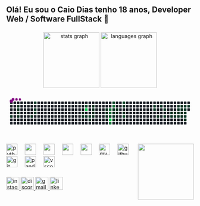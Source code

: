 <h2 align="left">Olá! Eu sou o Caio Dias tenho 18 anos, Developer Web / Software FullStack 🐍</h2>

###

<div align="center">
  <img src="https://github-readme-stats.vercel.app/api?username=devCaiodias&hide_title=false&hide_rank=false&show_icons=true&include_all_commits=true&count_private=true&disable_animations=false&theme=dracula&locale=en&hide_border=false" height="150" alt="stats graph"  />
  <img src="https://github-readme-stats.vercel.app/api/top-langs?username=devCaiodias&locale=en&hide_title=false&layout=compact&card_width=320&langs_count=5&theme=dracula&hide_border=false" height="150" alt="languages graph"  />
</div>

<svg viewBox="-16 -32 880 192" width="880" height="192" xmlns="http://www.w3.org/2000/svg"><desc>Generated with https://github.com/Platane/snk</desc><style>:root{--cb:#1b1f230a;--cs:purple;--ce:#161b22;--c0:#161b22;--c1:#01311f;--c2:#034525;--c3:#0f6d31;--c4:#00c647}.c{shape-rendering:geometricPrecision;fill:var(--ce);stroke-width:1px;stroke:var(--cb);animation:none 23300ms linear infinite;width:12px;height:12px}@keyframes c0{3.85%{fill:var(--c1)}3.87%,100%{fill:var(--ce)}}.c.c0{fill:var(--c1);animation-name:c0}@keyframes c1{1.71%{fill:var(--c1)}1.73%,100%{fill:var(--ce)}}.c.c1{fill:var(--c1);animation-name:c1}@keyframes c2{2.14%{fill:var(--c1)}2.16%,100%{fill:var(--ce)}}.c.c2{fill:var(--c1);animation-name:c2}@keyframes c3{2.57%{fill:var(--c1)}2.59%,100%{fill:var(--ce)}}.c.c3{fill:var(--c1);animation-name:c3}@keyframes c4{2.99%{fill:var(--c1)}3.01%,100%{fill:var(--ce)}}.c.c4{fill:var(--c1);animation-name:c4}@keyframes c5{10.72%{fill:var(--c1)}10.74%,100%{fill:var(--ce)}}.c.c5{fill:var(--c1);animation-name:c5}@keyframes c6{8.57%{fill:var(--c1)}8.59%,100%{fill:var(--ce)}}.c.c6{fill:var(--c1);animation-name:c6}@keyframes c7{7.72%{fill:var(--c1)}7.74%,100%{fill:var(--ce)}}.c.c7{fill:var(--c1);animation-name:c7}@keyframes c8{7.29%{fill:var(--c1)}7.31%,100%{fill:var(--ce)}}.c.c8{fill:var(--c1);animation-name:c8}@keyframes c9{27.03%{fill:var(--c1)}27.05%,100%{fill:var(--ce)}}.c.c9{fill:var(--c1);animation-name:c9}@keyframes ca{17.16%{fill:var(--c1)}17.18%,100%{fill:var(--ce)}}.c.ca{fill:var(--c1);animation-name:ca}@keyframes cb{77.24%{fill:var(--c2)}77.26%,100%{fill:var(--ce)}}.c.cb{fill:var(--c2);animation-name:cb}@keyframes cc{88.83%{fill:var(--c4)}88.85%,100%{fill:var(--ce)}}.c.cc{fill:var(--c4);animation-name:cc}@keyframes cd{17.59%{fill:var(--c1)}17.61%,100%{fill:var(--ce)}}.c.cd{fill:var(--c1);animation-name:cd}@keyframes ce{18.02%{fill:var(--c1)}18.04%,100%{fill:var(--ce)}}.c.ce{fill:var(--c1);animation-name:ce}@keyframes cf{25.31%{fill:var(--c1)}25.33%,100%{fill:var(--ce)}}.c.cf{fill:var(--c1);animation-name:cf}@keyframes cg{19.73%{fill:var(--c1)}19.75%,100%{fill:var(--ce)}}.c.cg{fill:var(--c1);animation-name:cg}@keyframes ch{19.3%{fill:var(--c1)}19.32%,100%{fill:var(--ce)}}.c.ch{fill:var(--c1);animation-name:ch}@keyframes ci{18.87%{fill:var(--c1)}18.89%,100%{fill:var(--ce)}}.c.ci{fill:var(--c1);animation-name:ci}@keyframes cj{18.44%{fill:var(--c1)}18.46%,100%{fill:var(--ce)}}.c.cj{fill:var(--c1);animation-name:cj}@keyframes ck{21.88%{fill:var(--c1)}21.9%,100%{fill:var(--ce)}}.c.ck{fill:var(--c1);animation-name:ck}@keyframes cl{22.31%{fill:var(--c1)}22.33%,100%{fill:var(--ce)}}.c.cl{fill:var(--c1);animation-name:cl}@keyframes cm{22.74%{fill:var(--c1)}22.76%,100%{fill:var(--ce)}}.c.cm{fill:var(--c1);animation-name:cm}@keyframes cn{81.54%{fill:var(--c3)}81.56%,100%{fill:var(--ce)}}.c.cn{fill:var(--c3);animation-name:cn}@keyframes co{81.96%{fill:var(--c3)}81.98%,100%{fill:var(--ce)}}.c.co{fill:var(--c3);animation-name:co}@keyframes cp{66.94%{fill:var(--c2)}66.96%,100%{fill:var(--ce)}}.c.cp{fill:var(--c2);animation-name:cp}@keyframes cq{84.54%{fill:var(--c4)}84.56%,100%{fill:var(--ce)}}.c.cq{fill:var(--c4);animation-name:cq}@keyframes cr{84.11%{fill:var(--c3)}84.13%,100%{fill:var(--ce)}}.c.cr{fill:var(--c3);animation-name:cr}@keyframes cs{69.95%{fill:var(--c2)}69.97%,100%{fill:var(--ce)}}.c.cs{fill:var(--c2);animation-name:cs}@keyframes ct{80.68%{fill:var(--c3)}80.7%,100%{fill:var(--ce)}}.c.ct{fill:var(--c3);animation-name:ct}@keyframes cu{35.61%{fill:var(--c1)}35.63%,100%{fill:var(--ce)}}.c.cu{fill:var(--c1);animation-name:cu}@keyframes cv{34.32%{fill:var(--c1)}34.34%,100%{fill:var(--ce)}}.c.cv{fill:var(--c1);animation-name:cv}@keyframes cw{33.9%{fill:var(--c1)}33.92%,100%{fill:var(--ce)}}.c.cw{fill:var(--c1);animation-name:cw}@keyframes cx{33.47%{fill:var(--c1)}33.49%,100%{fill:var(--ce)}}.c.cx{fill:var(--c1);animation-name:cx}@keyframes cy{35.18%{fill:var(--c1)}35.2%,100%{fill:var(--ce)}}.c.cy{fill:var(--c1);animation-name:cy}@keyframes cz{34.75%{fill:var(--c1)}34.77%,100%{fill:var(--ce)}}.c.cz{fill:var(--c1);animation-name:cz}@keyframes c10{71.23%{fill:var(--c2)}71.25%,100%{fill:var(--ce)}}.c.c10{fill:var(--c2);animation-name:c10}@keyframes c11{38.19%{fill:var(--c1)}38.21%,100%{fill:var(--ce)}}.c.c11{fill:var(--c1);animation-name:c11}@keyframes c12{37.33%{fill:var(--c1)}37.35%,100%{fill:var(--ce)}}.c.c12{fill:var(--c1);animation-name:c12}@keyframes c13{65.23%{fill:var(--c2)}65.25%,100%{fill:var(--ce)}}.c.c13{fill:var(--c2);animation-name:c13}@keyframes c14{42.05%{fill:var(--c1)}42.07%,100%{fill:var(--ce)}}.c.c14{fill:var(--c1);animation-name:c14}@keyframes c15{42.48%{fill:var(--c1)}42.5%,100%{fill:var(--ce)}}.c.c15{fill:var(--c1);animation-name:c15}@keyframes c16{46.34%{fill:var(--c1)}46.36%,100%{fill:var(--ce)}}.c.c16{fill:var(--c1);animation-name:c16}@keyframes c17{44.63%{fill:var(--c1)}44.65%,100%{fill:var(--ce)}}.c.c17{fill:var(--c1);animation-name:c17}@keyframes c18{43.77%{fill:var(--c1)}43.79%,100%{fill:var(--ce)}}.c.c18{fill:var(--c1);animation-name:c18}@keyframes c19{47.2%{fill:var(--c1)}47.22%,100%{fill:var(--ce)}}.c.c19{fill:var(--c1);animation-name:c19}@keyframes c1a{58.79%{fill:var(--c1)}58.81%,100%{fill:var(--ce)}}.c.c1a{fill:var(--c1);animation-name:c1a}@keyframes c1b{48.06%{fill:var(--c1)}48.08%,100%{fill:var(--ce)}}.c.c1b{fill:var(--c1);animation-name:c1b}@keyframes c1c{58.36%{fill:var(--c1)}58.38%,100%{fill:var(--ce)}}.c.c1c{fill:var(--c1);animation-name:c1c}@keyframes c1d{48.49%{fill:var(--c1)}48.51%,100%{fill:var(--ce)}}.c.c1d{fill:var(--c1);animation-name:c1d}@keyframes c1e{53.64%{fill:var(--c1)}53.66%,100%{fill:var(--ce)}}.c.c1e{fill:var(--c1);animation-name:c1e}@keyframes c1f{54.07%{fill:var(--c1)}54.09%,100%{fill:var(--ce)}}.c.c1f{fill:var(--c1);animation-name:c1f}@keyframes c1g{54.5%{fill:var(--c1)}54.52%,100%{fill:var(--ce)}}.c.c1g{fill:var(--c1);animation-name:c1g}@keyframes c1h{48.92%{fill:var(--c1)}48.94%,100%{fill:var(--ce)}}.c.c1h{fill:var(--c1);animation-name:c1h}@keyframes c1i{53.21%{fill:var(--c1)}53.23%,100%{fill:var(--ce)}}.c.c1i{fill:var(--c1);animation-name:c1i}@keyframes c1j{52.78%{fill:var(--c1)}52.8%,100%{fill:var(--ce)}}.c.c1j{fill:var(--c1);animation-name:c1j}@keyframes c1k{54.93%{fill:var(--c1)}54.95%,100%{fill:var(--ce)}}.c.c1k{fill:var(--c1);animation-name:c1k}@keyframes c1l{49.35%{fill:var(--c1)}49.37%,100%{fill:var(--ce)}}.c.c1l{fill:var(--c1);animation-name:c1l}@keyframes c1m{51.06%{fill:var(--c1)}51.08%,100%{fill:var(--ce)}}.c.c1m{fill:var(--c1);animation-name:c1m}@keyframes c1n{50.63%{fill:var(--c1)}50.65%,100%{fill:var(--ce)}}.c.c1n{fill:var(--c1);animation-name:c1n}@keyframes c1o{50.2%{fill:var(--c1)}50.22%,100%{fill:var(--ce)}}.c.c1o{fill:var(--c1);animation-name:c1o}@keyframes c1p{49.78%{fill:var(--c1)}49.8%,100%{fill:var(--ce)}}.c.c1p{fill:var(--c1);animation-name:c1p}@keyframes c1q{56.21%{fill:var(--c1)}56.23%,100%{fill:var(--ce)}}.c.c1q{fill:var(--c1);animation-name:c1q}@keyframes c1r{51.49%{fill:var(--c1)}51.51%,100%{fill:var(--ce)}}.c.c1r{fill:var(--c1);animation-name:c1r}.u{transform-origin:0 0;transform:scale(0,1);animation:none linear 23300ms infinite}@keyframes u0{1.71%{transform:scale(0.000,1)}1.73%,2.14%{transform:scale(0.019,1)}2.16%,2.57%{transform:scale(0.038,1)}2.59%,2.99%{transform:scale(0.057,1)}3.01%,3.85%{transform:scale(0.075,1)}3.87%,7.29%{transform:scale(0.094,1)}7.31%,7.72%{transform:scale(0.113,1)}7.74%,8.57%{transform:scale(0.132,1)}8.59%,10.72%{transform:scale(0.151,1)}10.74%,17.16%{transform:scale(0.170,1)}17.18%,17.59%{transform:scale(0.189,1)}17.61%,18.02%{transform:scale(0.208,1)}18.04%,18.44%{transform:scale(0.226,1)}18.46%,18.87%{transform:scale(0.245,1)}18.89%,19.3%{transform:scale(0.264,1)}19.32%,19.73%{transform:scale(0.283,1)}19.75%,21.88%{transform:scale(0.302,1)}21.9%,22.31%{transform:scale(0.321,1)}22.33%,22.74%{transform:scale(0.340,1)}22.76%,25.31%{transform:scale(0.358,1)}25.33%,27.03%{transform:scale(0.377,1)}27.05%,33.47%{transform:scale(0.396,1)}33.49%,33.9%{transform:scale(0.415,1)}33.92%,34.32%{transform:scale(0.434,1)}34.34%,34.75%{transform:scale(0.453,1)}34.77%,35.18%{transform:scale(0.472,1)}35.2%,35.61%{transform:scale(0.491,1)}35.63%,37.33%{transform:scale(0.509,1)}37.35%,38.19%{transform:scale(0.528,1)}38.21%,42.05%{transform:scale(0.547,1)}42.07%,42.48%{transform:scale(0.566,1)}42.5%,43.77%{transform:scale(0.585,1)}43.79%,44.63%{transform:scale(0.604,1)}44.65%,46.34%{transform:scale(0.623,1)}46.36%,47.2%{transform:scale(0.642,1)}47.22%,48.06%{transform:scale(0.660,1)}48.08%,48.49%{transform:scale(0.679,1)}48.51%,48.92%{transform:scale(0.698,1)}48.94%,49.35%{transform:scale(0.717,1)}49.37%,49.78%{transform:scale(0.736,1)}49.8%,50.2%{transform:scale(0.755,1)}50.22%,50.63%{transform:scale(0.774,1)}50.65%,51.06%{transform:scale(0.792,1)}51.08%,51.49%{transform:scale(0.811,1)}51.51%,52.78%{transform:scale(0.830,1)}52.8%,53.21%{transform:scale(0.849,1)}53.23%,53.64%{transform:scale(0.868,1)}53.66%,54.07%{transform:scale(0.887,1)}54.09%,54.5%{transform:scale(0.906,1)}54.52%,54.93%{transform:scale(0.925,1)}54.95%,56.21%{transform:scale(0.943,1)}56.23%,58.36%{transform:scale(0.962,1)}58.38%,58.79%{transform:scale(0.981,1)}58.81%,100%{transform:scale(1.000,1)}}.u.u0{fill:var(--c1);animation-name:u0;transform-origin:0.0px 0}@keyframes u1{65.23%{transform:scale(0.000,1)}65.25%,66.94%{transform:scale(0.200,1)}66.96%,69.95%{transform:scale(0.400,1)}69.97%,71.23%{transform:scale(0.600,1)}71.25%,77.24%{transform:scale(0.800,1)}77.26%,100%{transform:scale(1.000,1)}}.u.u1{fill:var(--c2);animation-name:u1;transform-origin:702.3px 0}@keyframes u2{80.68%{transform:scale(0.000,1)}80.7%,81.54%{transform:scale(0.250,1)}81.56%,81.96%{transform:scale(0.500,1)}81.98%,84.11%{transform:scale(0.750,1)}84.13%,100%{transform:scale(1.000,1)}}.u.u2{fill:var(--c3);animation-name:u2;transform-origin:768.5px 0}@keyframes u3{84.54%{transform:scale(0.000,1)}84.56%,88.83%{transform:scale(0.500,1)}88.85%,100%{transform:scale(1.000,1)}}.u.u3{fill:var(--c4);animation-name:u3;transform-origin:821.5px 0}.s{shape-rendering:geometricPrecision;fill:var(--cs);animation:none linear 23300ms infinite}@keyframes s0{0%,99.57%{transform:translate(0px,-16px)}0.43%{transform:translate(0px,0px)}1.29%{transform:translate(32px,0px)}3%{transform:translate(32px,64px)}3.86%{transform:translate(0px,64px)}4.29%{transform:translate(0px,48px)}7.3%{transform:translate(112px,48px)}8.58%{transform:translate(112px,0px)}9.01%{transform:translate(96px,0px)}10.73%{transform:translate(96px,64px)}18.45%{transform:translate(384px,64px)}19.74%{transform:translate(384px,16px)}21.46%,68.67%{transform:translate(448px,16px)}22.75%,30.47%,67.38%{transform:translate(448px,64px)}24.89%{transform:translate(368px,64px)}25.32%{transform:translate(368px,80px)}25.75%{transform:translate(352px,80px)}26.61%{transform:translate(352px,48px)}27.04%{transform:translate(336px,48px)}27.47%{transform:translate(336px,64px)}31.76%{transform:translate(448px,112px)}32.62%{transform:translate(480px,112px)}34.33%,36.05%,82.4%{transform:translate(480px,48px)}34.76%{transform:translate(496px,48px)}35.19%{transform:translate(496px,32px)}35.62%,81.12%{transform:translate(480px,32px)}37.34%,64.81%{transform:translate(528px,48px)}38.2%{transform:translate(528px,16px)}42.06%{transform:translate(672px,16px)}42.49%{transform:translate(672px,32px)}43.78%{transform:translate(720px,32px)}44.21%{transform:translate(720px,16px)}45.06%{transform:translate(688px,16px)}46.35%{transform:translate(688px,64px)}49.79%{transform:translate(816px,64px)}51.07%{transform:translate(816px,16px)}51.5%{transform:translate(832px,16px)}51.93%{transform:translate(832px,32px)}52.79%{transform:translate(800px,32px)}53.22%{transform:translate(800px,16px)}53.65%{transform:translate(784px,16px)}54.51%{transform:translate(784px,48px)}55.36%{transform:translate(816px,48px)}56.22%{transform:translate(816px,80px)}56.65%{transform:translate(800px,80px)}57.51%{transform:translate(800px,48px)}65.24%{transform:translate(528px,64px)}69.1%{transform:translate(464px,16px)}69.53%{transform:translate(464px,0px)}71.24%{transform:translate(528px,0px)}71.67%{transform:translate(528px,-16px)}76.39%{transform:translate(352px,-16px)}77.25%{transform:translate(352px,16px)}80.69%{transform:translate(480px,16px)}81.55%,85.84%{transform:translate(464px,32px)}81.97%{transform:translate(464px,48px)}83.69%{transform:translate(480px,96px)}84.12%{transform:translate(464px,96px)}97%{transform:translate(48px,32px)}98.28%{transform:translate(48px,-16px)}}.s.s0{transform:translate(0px,-16px);animation-name:s0}@keyframes s1{0%,99.57%{transform:translate(16px,-16px)}0.43%{transform:translate(0px,-16px)}0.86%{transform:translate(0px,0px)}1.72%{transform:translate(32px,0px)}3.43%{transform:translate(32px,64px)}4.29%{transform:translate(0px,64px)}4.72%{transform:translate(0px,48px)}7.73%{transform:translate(112px,48px)}9.01%{transform:translate(112px,0px)}9.44%{transform:translate(96px,0px)}11.16%{transform:translate(96px,64px)}18.88%{transform:translate(384px,64px)}20.17%{transform:translate(384px,16px)}21.89%,69.1%{transform:translate(448px,16px)}23.18%,30.9%,67.81%{transform:translate(448px,64px)}25.32%{transform:translate(368px,64px)}25.75%{transform:translate(368px,80px)}26.18%{transform:translate(352px,80px)}27.04%{transform:translate(352px,48px)}27.47%{transform:translate(336px,48px)}27.9%{transform:translate(336px,64px)}32.19%{transform:translate(448px,112px)}33.05%{transform:translate(480px,112px)}34.76%,36.48%,82.83%{transform:translate(480px,48px)}35.19%{transform:translate(496px,48px)}35.62%{transform:translate(496px,32px)}36.05%,81.55%{transform:translate(480px,32px)}37.77%,65.24%{transform:translate(528px,48px)}38.63%{transform:translate(528px,16px)}42.49%{transform:translate(672px,16px)}42.92%{transform:translate(672px,32px)}44.21%{transform:translate(720px,32px)}44.64%{transform:translate(720px,16px)}45.49%{transform:translate(688px,16px)}46.78%{transform:translate(688px,64px)}50.21%{transform:translate(816px,64px)}51.5%{transform:translate(816px,16px)}51.93%{transform:translate(832px,16px)}52.36%{transform:translate(832px,32px)}53.22%{transform:translate(800px,32px)}53.65%{transform:translate(800px,16px)}54.08%{transform:translate(784px,16px)}54.94%{transform:translate(784px,48px)}55.79%{transform:translate(816px,48px)}56.65%{transform:translate(816px,80px)}57.08%{transform:translate(800px,80px)}57.94%{transform:translate(800px,48px)}65.67%{transform:translate(528px,64px)}69.53%{transform:translate(464px,16px)}69.96%{transform:translate(464px,0px)}71.67%{transform:translate(528px,0px)}72.1%{transform:translate(528px,-16px)}76.82%{transform:translate(352px,-16px)}77.68%{transform:translate(352px,16px)}81.12%{transform:translate(480px,16px)}81.97%,86.27%{transform:translate(464px,32px)}82.4%{transform:translate(464px,48px)}84.12%{transform:translate(480px,96px)}84.55%{transform:translate(464px,96px)}97.42%{transform:translate(48px,32px)}98.71%{transform:translate(48px,-16px)}}.s.s1{transform:translate(16px,-16px);animation-name:s1}@keyframes s2{0%,99.57%{transform:translate(32px,-16px)}0.86%{transform:translate(0px,-16px)}1.29%{transform:translate(0px,0px)}2.15%{transform:translate(32px,0px)}3.86%{transform:translate(32px,64px)}4.72%{transform:translate(0px,64px)}5.15%{transform:translate(0px,48px)}8.15%{transform:translate(112px,48px)}9.44%{transform:translate(112px,0px)}9.87%{transform:translate(96px,0px)}11.59%{transform:translate(96px,64px)}19.31%{transform:translate(384px,64px)}20.6%{transform:translate(384px,16px)}22.32%,69.53%{transform:translate(448px,16px)}23.61%,31.33%,68.24%{transform:translate(448px,64px)}25.75%{transform:translate(368px,64px)}26.18%{transform:translate(368px,80px)}26.61%{transform:translate(352px,80px)}27.47%{transform:translate(352px,48px)}27.9%{transform:translate(336px,48px)}28.33%{transform:translate(336px,64px)}32.62%{transform:translate(448px,112px)}33.48%{transform:translate(480px,112px)}35.19%,36.91%,83.26%{transform:translate(480px,48px)}35.62%{transform:translate(496px,48px)}36.05%{transform:translate(496px,32px)}36.48%,81.97%{transform:translate(480px,32px)}38.2%,65.67%{transform:translate(528px,48px)}39.06%{transform:translate(528px,16px)}42.92%{transform:translate(672px,16px)}43.35%{transform:translate(672px,32px)}44.64%{transform:translate(720px,32px)}45.06%{transform:translate(720px,16px)}45.92%{transform:translate(688px,16px)}47.21%{transform:translate(688px,64px)}50.64%{transform:translate(816px,64px)}51.93%{transform:translate(816px,16px)}52.36%{transform:translate(832px,16px)}52.79%{transform:translate(832px,32px)}53.65%{transform:translate(800px,32px)}54.08%{transform:translate(800px,16px)}54.51%{transform:translate(784px,16px)}55.36%{transform:translate(784px,48px)}56.22%{transform:translate(816px,48px)}57.08%{transform:translate(816px,80px)}57.51%{transform:translate(800px,80px)}58.37%{transform:translate(800px,48px)}66.09%{transform:translate(528px,64px)}69.96%{transform:translate(464px,16px)}70.39%{transform:translate(464px,0px)}72.1%{transform:translate(528px,0px)}72.53%{transform:translate(528px,-16px)}77.25%{transform:translate(352px,-16px)}78.11%{transform:translate(352px,16px)}81.55%{transform:translate(480px,16px)}82.4%,86.7%{transform:translate(464px,32px)}82.83%{transform:translate(464px,48px)}84.55%{transform:translate(480px,96px)}84.98%{transform:translate(464px,96px)}97.85%{transform:translate(48px,32px)}99.14%{transform:translate(48px,-16px)}}.s.s2{transform:translate(32px,-16px);animation-name:s2}@keyframes s3{0%,99.57%{transform:translate(48px,-16px)}1.29%{transform:translate(0px,-16px)}1.72%{transform:translate(0px,0px)}2.58%{transform:translate(32px,0px)}4.29%{transform:translate(32px,64px)}5.15%{transform:translate(0px,64px)}5.58%{transform:translate(0px,48px)}8.58%{transform:translate(112px,48px)}9.87%{transform:translate(112px,0px)}10.3%{transform:translate(96px,0px)}12.02%{transform:translate(96px,64px)}19.74%{transform:translate(384px,64px)}21.03%{transform:translate(384px,16px)}22.75%,69.96%{transform:translate(448px,16px)}24.03%,31.76%,68.67%{transform:translate(448px,64px)}26.18%{transform:translate(368px,64px)}26.61%{transform:translate(368px,80px)}27.04%{transform:translate(352px,80px)}27.9%{transform:translate(352px,48px)}28.33%{transform:translate(336px,48px)}28.76%{transform:translate(336px,64px)}33.05%{transform:translate(448px,112px)}33.91%{transform:translate(480px,112px)}35.62%,37.34%,83.69%{transform:translate(480px,48px)}36.05%{transform:translate(496px,48px)}36.48%{transform:translate(496px,32px)}36.91%,82.4%{transform:translate(480px,32px)}38.63%,66.09%{transform:translate(528px,48px)}39.48%{transform:translate(528px,16px)}43.35%{transform:translate(672px,16px)}43.78%{transform:translate(672px,32px)}45.06%{transform:translate(720px,32px)}45.49%{transform:translate(720px,16px)}46.35%{transform:translate(688px,16px)}47.64%{transform:translate(688px,64px)}51.07%{transform:translate(816px,64px)}52.36%{transform:translate(816px,16px)}52.79%{transform:translate(832px,16px)}53.22%{transform:translate(832px,32px)}54.08%{transform:translate(800px,32px)}54.51%{transform:translate(800px,16px)}54.94%{transform:translate(784px,16px)}55.79%{transform:translate(784px,48px)}56.65%{transform:translate(816px,48px)}57.51%{transform:translate(816px,80px)}57.94%{transform:translate(800px,80px)}58.8%{transform:translate(800px,48px)}66.52%{transform:translate(528px,64px)}70.39%{transform:translate(464px,16px)}70.82%{transform:translate(464px,0px)}72.53%{transform:translate(528px,0px)}72.96%{transform:translate(528px,-16px)}77.68%{transform:translate(352px,-16px)}78.54%{transform:translate(352px,16px)}81.97%{transform:translate(480px,16px)}82.83%,87.12%{transform:translate(464px,32px)}83.26%{transform:translate(464px,48px)}84.98%{transform:translate(480px,96px)}85.41%{transform:translate(464px,96px)}98.28%{transform:translate(48px,32px)}}.s.s3{transform:translate(48px,-16px);animation-name:s3}</style><rect class="c" x="2" y="2" rx="2" ry="2"/><rect class="c" x="2" y="18" rx="2" ry="2"/><rect class="c" x="2" y="34" rx="2" ry="2"/><rect class="c" x="2" y="50" rx="2" ry="2"/><rect class="c c0" x="2" y="66" rx="2" ry="2"/><rect class="c" x="2" y="82" rx="2" ry="2"/><rect class="c" x="2" y="98" rx="2" ry="2"/><rect class="c" x="18" y="2" rx="2" ry="2"/><rect class="c" x="18" y="18" rx="2" ry="2"/><rect class="c" x="18" y="34" rx="2" ry="2"/><rect class="c" x="18" y="50" rx="2" ry="2"/><rect class="c" x="18" y="66" rx="2" ry="2"/><rect class="c" x="18" y="82" rx="2" ry="2"/><rect class="c" x="18" y="98" rx="2" ry="2"/><rect class="c" x="34" y="2" rx="2" ry="2"/><rect class="c c1" x="34" y="18" rx="2" ry="2"/><rect class="c c2" x="34" y="34" rx="2" ry="2"/><rect class="c c3" x="34" y="50" rx="2" ry="2"/><rect class="c c4" x="34" y="66" rx="2" ry="2"/><rect class="c" x="34" y="82" rx="2" ry="2"/><rect class="c" x="34" y="98" rx="2" ry="2"/><rect class="c" x="50" y="2" rx="2" ry="2"/><rect class="c" x="50" y="18" rx="2" ry="2"/><rect class="c" x="50" y="34" rx="2" ry="2"/><rect class="c" x="50" y="50" rx="2" ry="2"/><rect class="c" x="50" y="66" rx="2" ry="2"/><rect class="c" x="50" y="82" rx="2" ry="2"/><rect class="c" x="50" y="98" rx="2" ry="2"/><rect class="c" x="66" y="2" rx="2" ry="2"/><rect class="c" x="66" y="18" rx="2" ry="2"/><rect class="c" x="66" y="34" rx="2" ry="2"/><rect class="c" x="66" y="50" rx="2" ry="2"/><rect class="c" x="66" y="66" rx="2" ry="2"/><rect class="c" x="66" y="82" rx="2" ry="2"/><rect class="c" x="66" y="98" rx="2" ry="2"/><rect class="c" x="82" y="2" rx="2" ry="2"/><rect class="c" x="82" y="18" rx="2" ry="2"/><rect class="c" x="82" y="34" rx="2" ry="2"/><rect class="c" x="82" y="50" rx="2" ry="2"/><rect class="c" x="82" y="66" rx="2" ry="2"/><rect class="c" x="82" y="82" rx="2" ry="2"/><rect class="c" x="82" y="98" rx="2" ry="2"/><rect class="c" x="98" y="2" rx="2" ry="2"/><rect class="c" x="98" y="18" rx="2" ry="2"/><rect class="c" x="98" y="34" rx="2" ry="2"/><rect class="c" x="98" y="50" rx="2" ry="2"/><rect class="c c5" x="98" y="66" rx="2" ry="2"/><rect class="c" x="98" y="82" rx="2" ry="2"/><rect class="c" x="98" y="98" rx="2" ry="2"/><rect class="c c6" x="114" y="2" rx="2" ry="2"/><rect class="c" x="114" y="18" rx="2" ry="2"/><rect class="c c7" x="114" y="34" rx="2" ry="2"/><rect class="c c8" x="114" y="50" rx="2" ry="2"/><rect class="c" x="114" y="66" rx="2" ry="2"/><rect class="c" x="114" y="82" rx="2" ry="2"/><rect class="c" x="114" y="98" rx="2" ry="2"/><rect class="c" x="130" y="2" rx="2" ry="2"/><rect class="c" x="130" y="18" rx="2" ry="2"/><rect class="c" x="130" y="34" rx="2" ry="2"/><rect class="c" x="130" y="50" rx="2" ry="2"/><rect class="c" x="130" y="66" rx="2" ry="2"/><rect class="c" x="130" y="82" rx="2" ry="2"/><rect class="c" x="130" y="98" rx="2" ry="2"/><rect class="c" x="146" y="2" rx="2" ry="2"/><rect class="c" x="146" y="18" rx="2" ry="2"/><rect class="c" x="146" y="34" rx="2" ry="2"/><rect class="c" x="146" y="50" rx="2" ry="2"/><rect class="c" x="146" y="66" rx="2" ry="2"/><rect class="c" x="146" y="82" rx="2" ry="2"/><rect class="c" x="146" y="98" rx="2" ry="2"/><rect class="c" x="162" y="2" rx="2" ry="2"/><rect class="c" x="162" y="18" rx="2" ry="2"/><rect class="c" x="162" y="34" rx="2" ry="2"/><rect class="c" x="162" y="50" rx="2" ry="2"/><rect class="c" x="162" y="66" rx="2" ry="2"/><rect class="c" x="162" y="82" rx="2" ry="2"/><rect class="c" x="162" y="98" rx="2" ry="2"/><rect class="c" x="178" y="2" rx="2" ry="2"/><rect class="c" x="178" y="18" rx="2" ry="2"/><rect class="c" x="178" y="34" rx="2" ry="2"/><rect class="c" x="178" y="50" rx="2" ry="2"/><rect class="c" x="178" y="66" rx="2" ry="2"/><rect class="c" x="178" y="82" rx="2" ry="2"/><rect class="c" x="178" y="98" rx="2" ry="2"/><rect class="c" x="194" y="2" rx="2" ry="2"/><rect class="c" x="194" y="18" rx="2" ry="2"/><rect class="c" x="194" y="34" rx="2" ry="2"/><rect class="c" x="194" y="50" rx="2" ry="2"/><rect class="c" x="194" y="66" rx="2" ry="2"/><rect class="c" x="194" y="82" rx="2" ry="2"/><rect class="c" x="194" y="98" rx="2" ry="2"/><rect class="c" x="210" y="2" rx="2" ry="2"/><rect class="c" x="210" y="18" rx="2" ry="2"/><rect class="c" x="210" y="34" rx="2" ry="2"/><rect class="c" x="210" y="50" rx="2" ry="2"/><rect class="c" x="210" y="66" rx="2" ry="2"/><rect class="c" x="210" y="82" rx="2" ry="2"/><rect class="c" x="210" y="98" rx="2" ry="2"/><rect class="c" x="226" y="2" rx="2" ry="2"/><rect class="c" x="226" y="18" rx="2" ry="2"/><rect class="c" x="226" y="34" rx="2" ry="2"/><rect class="c" x="226" y="50" rx="2" ry="2"/><rect class="c" x="226" y="66" rx="2" ry="2"/><rect class="c" x="226" y="82" rx="2" ry="2"/><rect class="c" x="226" y="98" rx="2" ry="2"/><rect class="c" x="242" y="2" rx="2" ry="2"/><rect class="c" x="242" y="18" rx="2" ry="2"/><rect class="c" x="242" y="34" rx="2" ry="2"/><rect class="c" x="242" y="50" rx="2" ry="2"/><rect class="c" x="242" y="66" rx="2" ry="2"/><rect class="c" x="242" y="82" rx="2" ry="2"/><rect class="c" x="242" y="98" rx="2" ry="2"/><rect class="c" x="258" y="2" rx="2" ry="2"/><rect class="c" x="258" y="18" rx="2" ry="2"/><rect class="c" x="258" y="34" rx="2" ry="2"/><rect class="c" x="258" y="50" rx="2" ry="2"/><rect class="c" x="258" y="66" rx="2" ry="2"/><rect class="c" x="258" y="82" rx="2" ry="2"/><rect class="c" x="258" y="98" rx="2" ry="2"/><rect class="c" x="274" y="2" rx="2" ry="2"/><rect class="c" x="274" y="18" rx="2" ry="2"/><rect class="c" x="274" y="34" rx="2" ry="2"/><rect class="c" x="274" y="50" rx="2" ry="2"/><rect class="c" x="274" y="66" rx="2" ry="2"/><rect class="c" x="274" y="82" rx="2" ry="2"/><rect class="c" x="274" y="98" rx="2" ry="2"/><rect class="c" x="290" y="2" rx="2" ry="2"/><rect class="c" x="290" y="18" rx="2" ry="2"/><rect class="c" x="290" y="34" rx="2" ry="2"/><rect class="c" x="290" y="50" rx="2" ry="2"/><rect class="c" x="290" y="66" rx="2" ry="2"/><rect class="c" x="290" y="82" rx="2" ry="2"/><rect class="c" x="290" y="98" rx="2" ry="2"/><rect class="c" x="306" y="2" rx="2" ry="2"/><rect class="c" x="306" y="18" rx="2" ry="2"/><rect class="c" x="306" y="34" rx="2" ry="2"/><rect class="c" x="306" y="50" rx="2" ry="2"/><rect class="c" x="306" y="66" rx="2" ry="2"/><rect class="c" x="306" y="82" rx="2" ry="2"/><rect class="c" x="306" y="98" rx="2" ry="2"/><rect class="c" x="322" y="2" rx="2" ry="2"/><rect class="c" x="322" y="18" rx="2" ry="2"/><rect class="c" x="322" y="34" rx="2" ry="2"/><rect class="c" x="322" y="50" rx="2" ry="2"/><rect class="c" x="322" y="66" rx="2" ry="2"/><rect class="c" x="322" y="82" rx="2" ry="2"/><rect class="c" x="322" y="98" rx="2" ry="2"/><rect class="c" x="338" y="2" rx="2" ry="2"/><rect class="c" x="338" y="18" rx="2" ry="2"/><rect class="c" x="338" y="34" rx="2" ry="2"/><rect class="c c9" x="338" y="50" rx="2" ry="2"/><rect class="c ca" x="338" y="66" rx="2" ry="2"/><rect class="c" x="338" y="82" rx="2" ry="2"/><rect class="c" x="338" y="98" rx="2" ry="2"/><rect class="c" x="354" y="2" rx="2" ry="2"/><rect class="c cb" x="354" y="18" rx="2" ry="2"/><rect class="c cc" x="354" y="34" rx="2" ry="2"/><rect class="c" x="354" y="50" rx="2" ry="2"/><rect class="c cd" x="354" y="66" rx="2" ry="2"/><rect class="c" x="354" y="82" rx="2" ry="2"/><rect class="c" x="354" y="98" rx="2" ry="2"/><rect class="c" x="370" y="2" rx="2" ry="2"/><rect class="c" x="370" y="18" rx="2" ry="2"/><rect class="c" x="370" y="34" rx="2" ry="2"/><rect class="c" x="370" y="50" rx="2" ry="2"/><rect class="c ce" x="370" y="66" rx="2" ry="2"/><rect class="c cf" x="370" y="82" rx="2" ry="2"/><rect class="c" x="370" y="98" rx="2" ry="2"/><rect class="c" x="386" y="2" rx="2" ry="2"/><rect class="c cg" x="386" y="18" rx="2" ry="2"/><rect class="c ch" x="386" y="34" rx="2" ry="2"/><rect class="c ci" x="386" y="50" rx="2" ry="2"/><rect class="c cj" x="386" y="66" rx="2" ry="2"/><rect class="c" x="386" y="82" rx="2" ry="2"/><rect class="c" x="386" y="98" rx="2" ry="2"/><rect class="c" x="402" y="2" rx="2" ry="2"/><rect class="c" x="402" y="18" rx="2" ry="2"/><rect class="c" x="402" y="34" rx="2" ry="2"/><rect class="c" x="402" y="50" rx="2" ry="2"/><rect class="c" x="402" y="66" rx="2" ry="2"/><rect class="c" x="402" y="82" rx="2" ry="2"/><rect class="c" x="402" y="98" rx="2" ry="2"/><rect class="c" x="418" y="2" rx="2" ry="2"/><rect class="c" x="418" y="18" rx="2" ry="2"/><rect class="c" x="418" y="34" rx="2" ry="2"/><rect class="c" x="418" y="50" rx="2" ry="2"/><rect class="c" x="418" y="66" rx="2" ry="2"/><rect class="c" x="418" y="82" rx="2" ry="2"/><rect class="c" x="418" y="98" rx="2" ry="2"/><rect class="c" x="434" y="2" rx="2" ry="2"/><rect class="c" x="434" y="18" rx="2" ry="2"/><rect class="c" x="434" y="34" rx="2" ry="2"/><rect class="c" x="434" y="50" rx="2" ry="2"/><rect class="c" x="434" y="66" rx="2" ry="2"/><rect class="c" x="434" y="82" rx="2" ry="2"/><rect class="c" x="434" y="98" rx="2" ry="2"/><rect class="c" x="450" y="2" rx="2" ry="2"/><rect class="c" x="450" y="18" rx="2" ry="2"/><rect class="c ck" x="450" y="34" rx="2" ry="2"/><rect class="c cl" x="450" y="50" rx="2" ry="2"/><rect class="c cm" x="450" y="66" rx="2" ry="2"/><rect class="c" x="450" y="82" rx="2" ry="2"/><rect class="c" x="450" y="98" rx="2" ry="2"/><rect class="c" x="466" y="2" rx="2" ry="2"/><rect class="c" x="466" y="18" rx="2" ry="2"/><rect class="c cn" x="466" y="34" rx="2" ry="2"/><rect class="c co" x="466" y="50" rx="2" ry="2"/><rect class="c cp" x="466" y="66" rx="2" ry="2"/><rect class="c cq" x="466" y="82" rx="2" ry="2"/><rect class="c cr" x="466" y="98" rx="2" ry="2"/><rect class="c cs" x="482" y="2" rx="2" ry="2"/><rect class="c ct" x="482" y="18" rx="2" ry="2"/><rect class="c cu" x="482" y="34" rx="2" ry="2"/><rect class="c cv" x="482" y="50" rx="2" ry="2"/><rect class="c cw" x="482" y="66" rx="2" ry="2"/><rect class="c cx" x="482" y="82" rx="2" ry="2"/><rect class="c" x="482" y="98" rx="2" ry="2"/><rect class="c" x="498" y="2" rx="2" ry="2"/><rect class="c" x="498" y="18" rx="2" ry="2"/><rect class="c cy" x="498" y="34" rx="2" ry="2"/><rect class="c cz" x="498" y="50" rx="2" ry="2"/><rect class="c" x="498" y="66" rx="2" ry="2"/><rect class="c" x="498" y="82" rx="2" ry="2"/><rect class="c" x="498" y="98" rx="2" ry="2"/><rect class="c" x="514" y="2" rx="2" ry="2"/><rect class="c" x="514" y="18" rx="2" ry="2"/><rect class="c" x="514" y="34" rx="2" ry="2"/><rect class="c" x="514" y="50" rx="2" ry="2"/><rect class="c" x="514" y="66" rx="2" ry="2"/><rect class="c" x="514" y="82" rx="2" ry="2"/><rect class="c" x="514" y="98" rx="2" ry="2"/><rect class="c c10" x="530" y="2" rx="2" ry="2"/><rect class="c c11" x="530" y="18" rx="2" ry="2"/><rect class="c" x="530" y="34" rx="2" ry="2"/><rect class="c c12" x="530" y="50" rx="2" ry="2"/><rect class="c c13" x="530" y="66" rx="2" ry="2"/><rect class="c" x="530" y="82" rx="2" ry="2"/><rect class="c" x="530" y="98" rx="2" ry="2"/><rect class="c" x="546" y="2" rx="2" ry="2"/><rect class="c" x="546" y="18" rx="2" ry="2"/><rect class="c" x="546" y="34" rx="2" ry="2"/><rect class="c" x="546" y="50" rx="2" ry="2"/><rect class="c" x="546" y="66" rx="2" ry="2"/><rect class="c" x="546" y="82" rx="2" ry="2"/><rect class="c" x="546" y="98" rx="2" ry="2"/><rect class="c" x="562" y="2" rx="2" ry="2"/><rect class="c" x="562" y="18" rx="2" ry="2"/><rect class="c" x="562" y="34" rx="2" ry="2"/><rect class="c" x="562" y="50" rx="2" ry="2"/><rect class="c" x="562" y="66" rx="2" ry="2"/><rect class="c" x="562" y="82" rx="2" ry="2"/><rect class="c" x="562" y="98" rx="2" ry="2"/><rect class="c" x="578" y="2" rx="2" ry="2"/><rect class="c" x="578" y="18" rx="2" ry="2"/><rect class="c" x="578" y="34" rx="2" ry="2"/><rect class="c" x="578" y="50" rx="2" ry="2"/><rect class="c" x="578" y="66" rx="2" ry="2"/><rect class="c" x="578" y="82" rx="2" ry="2"/><rect class="c" x="578" y="98" rx="2" ry="2"/><rect class="c" x="594" y="2" rx="2" ry="2"/><rect class="c" x="594" y="18" rx="2" ry="2"/><rect class="c" x="594" y="34" rx="2" ry="2"/><rect class="c" x="594" y="50" rx="2" ry="2"/><rect class="c" x="594" y="66" rx="2" ry="2"/><rect class="c" x="594" y="82" rx="2" ry="2"/><rect class="c" x="594" y="98" rx="2" ry="2"/><rect class="c" x="610" y="2" rx="2" ry="2"/><rect class="c" x="610" y="18" rx="2" ry="2"/><rect class="c" x="610" y="34" rx="2" ry="2"/><rect class="c" x="610" y="50" rx="2" ry="2"/><rect class="c" x="610" y="66" rx="2" ry="2"/><rect class="c" x="610" y="82" rx="2" ry="2"/><rect class="c" x="610" y="98" rx="2" ry="2"/><rect class="c" x="626" y="2" rx="2" ry="2"/><rect class="c" x="626" y="18" rx="2" ry="2"/><rect class="c" x="626" y="34" rx="2" ry="2"/><rect class="c" x="626" y="50" rx="2" ry="2"/><rect class="c" x="626" y="66" rx="2" ry="2"/><rect class="c" x="626" y="82" rx="2" ry="2"/><rect class="c" x="626" y="98" rx="2" ry="2"/><rect class="c" x="642" y="2" rx="2" ry="2"/><rect class="c" x="642" y="18" rx="2" ry="2"/><rect class="c" x="642" y="34" rx="2" ry="2"/><rect class="c" x="642" y="50" rx="2" ry="2"/><rect class="c" x="642" y="66" rx="2" ry="2"/><rect class="c" x="642" y="82" rx="2" ry="2"/><rect class="c" x="642" y="98" rx="2" ry="2"/><rect class="c" x="658" y="2" rx="2" ry="2"/><rect class="c" x="658" y="18" rx="2" ry="2"/><rect class="c" x="658" y="34" rx="2" ry="2"/><rect class="c" x="658" y="50" rx="2" ry="2"/><rect class="c" x="658" y="66" rx="2" ry="2"/><rect class="c" x="658" y="82" rx="2" ry="2"/><rect class="c" x="658" y="98" rx="2" ry="2"/><rect class="c" x="674" y="2" rx="2" ry="2"/><rect class="c c14" x="674" y="18" rx="2" ry="2"/><rect class="c c15" x="674" y="34" rx="2" ry="2"/><rect class="c" x="674" y="50" rx="2" ry="2"/><rect class="c" x="674" y="66" rx="2" ry="2"/><rect class="c" x="674" y="82" rx="2" ry="2"/><rect class="c" x="674" y="98" rx="2" ry="2"/><rect class="c" x="690" y="2" rx="2" ry="2"/><rect class="c" x="690" y="18" rx="2" ry="2"/><rect class="c" x="690" y="34" rx="2" ry="2"/><rect class="c" x="690" y="50" rx="2" ry="2"/><rect class="c c16" x="690" y="66" rx="2" ry="2"/><rect class="c" x="690" y="82" rx="2" ry="2"/><rect class="c" x="690" y="98" rx="2" ry="2"/><rect class="c" x="706" y="2" rx="2" ry="2"/><rect class="c c17" x="706" y="18" rx="2" ry="2"/><rect class="c" x="706" y="34" rx="2" ry="2"/><rect class="c" x="706" y="50" rx="2" ry="2"/><rect class="c" x="706" y="66" rx="2" ry="2"/><rect class="c" x="706" y="82" rx="2" ry="2"/><rect class="c" x="706" y="98" rx="2" ry="2"/><rect class="c" x="722" y="2" rx="2" ry="2"/><rect class="c" x="722" y="18" rx="2" ry="2"/><rect class="c c18" x="722" y="34" rx="2" ry="2"/><rect class="c" x="722" y="50" rx="2" ry="2"/><rect class="c c19" x="722" y="66" rx="2" ry="2"/><rect class="c" x="722" y="82" rx="2" ry="2"/><rect class="c" x="722" y="98" rx="2" ry="2"/><rect class="c" x="738" y="2" rx="2" ry="2"/><rect class="c" x="738" y="18" rx="2" ry="2"/><rect class="c" x="738" y="34" rx="2" ry="2"/><rect class="c" x="738" y="50" rx="2" ry="2"/><rect class="c" x="738" y="66" rx="2" ry="2"/><rect class="c" x="738" y="82" rx="2" ry="2"/><rect class="c" x="738" y="98" rx="2" ry="2"/><rect class="c" x="754" y="2" rx="2" ry="2"/><rect class="c" x="754" y="18" rx="2" ry="2"/><rect class="c" x="754" y="34" rx="2" ry="2"/><rect class="c c1a" x="754" y="50" rx="2" ry="2"/><rect class="c c1b" x="754" y="66" rx="2" ry="2"/><rect class="c" x="754" y="82" rx="2" ry="2"/><rect class="c" x="754" y="98" rx="2" ry="2"/><rect class="c" x="770" y="2" rx="2" ry="2"/><rect class="c" x="770" y="18" rx="2" ry="2"/><rect class="c" x="770" y="34" rx="2" ry="2"/><rect class="c c1c" x="770" y="50" rx="2" ry="2"/><rect class="c c1d" x="770" y="66" rx="2" ry="2"/><rect class="c" x="770" y="82" rx="2" ry="2"/><rect class="c" x="770" y="98" rx="2" ry="2"/><rect class="c" x="786" y="2" rx="2" ry="2"/><rect class="c c1e" x="786" y="18" rx="2" ry="2"/><rect class="c c1f" x="786" y="34" rx="2" ry="2"/><rect class="c c1g" x="786" y="50" rx="2" ry="2"/><rect class="c c1h" x="786" y="66" rx="2" ry="2"/><rect class="c" x="786" y="82" rx="2" ry="2"/><rect class="c" x="786" y="98" rx="2" ry="2"/><rect class="c" x="802" y="2" rx="2" ry="2"/><rect class="c c1i" x="802" y="18" rx="2" ry="2"/><rect class="c c1j" x="802" y="34" rx="2" ry="2"/><rect class="c c1k" x="802" y="50" rx="2" ry="2"/><rect class="c c1l" x="802" y="66" rx="2" ry="2"/><rect class="c" x="802" y="82" rx="2" ry="2"/><rect class="c" x="802" y="98" rx="2" ry="2"/><rect class="c" x="818" y="2" rx="2" ry="2"/><rect class="c c1m" x="818" y="18" rx="2" ry="2"/><rect class="c c1n" x="818" y="34" rx="2" ry="2"/><rect class="c c1o" x="818" y="50" rx="2" ry="2"/><rect class="c c1p" x="818" y="66" rx="2" ry="2"/><rect class="c c1q" x="818" y="82" rx="2" ry="2"/><rect class="c" x="818" y="98" rx="2" ry="2"/><rect class="c" x="834" y="2" rx="2" ry="2"/><rect class="c c1r" x="834" y="18" rx="2" ry="2"/><rect class="c" x="834" y="34" rx="2" ry="2"/><rect class="u u0" height="12" width="702.9" x="0.0" y="144"/><rect class="u u1" height="12" width="66.8" x="702.3" y="144"/><rect class="u u2" height="12" width="53.6" x="768.5" y="144"/><rect class="u u3" height="12" width="27.1" x="821.5" y="144"/><rect class="s s0" x="0.8" y="0.8" width="14.4" height="14.4" rx="4.5" ry="4.5"/><rect class="s s1" x="1.8" y="1.8" width="12.3" height="12.3" rx="4.1" ry="4.1"/><rect class="s s2" x="2.6" y="2.6" width="10.8" height="10.8" rx="3.6" ry="3.6"/><rect class="s s3" x="3.0" y="3.0" width="9.9" height="9.9" rx="3.3" ry="3.3"/></svg>

###

<img align="right" height="150" src="https://i.pinimg.com/564x/3e/49/48/3e4948031e386056b3f64bc8b1d1414d.jpg"  />

###

<div align="left">
  <img src="https://cdn.jsdelivr.net/gh/devicons/devicon/icons/python/python-original.svg" height="30" alt="python logo"  />
  <img width="12" />
  <img src="https://cdn.jsdelivr.net/gh/devicons/devicon@latest/icons/html5/html5-original.svg" height="30" />
  <img width="12" />
  <img src="https://cdn.jsdelivr.net/gh/devicons/devicon@latest/icons/css3/css3-original.svg" height="30" />
  <img width="12" />
  <img src="https://cdn.jsdelivr.net/gh/devicons/devicon@latest/icons/vuejs/vuejs-original.svg" height="30" />
  <img width="12" />
  <img src="https://cdn.jsdelivr.net/gh/devicons/devicon@latest/icons/javascript/javascript-original.svg" height="30" />
  <img width="12" />
  <img src="https://cdn.jsdelivr.net/gh/devicons/devicon/icons/mysql/mysql-original.svg" height="30" alt="mysql logo"  />
  <img width="12" />
  <img src="https://cdn.jsdelivr.net/gh/devicons/devicon/icons/github/github-original.svg" height="30" alt="github logo"  />
  <img width="12" />
  <img src="https://cdn.jsdelivr.net/gh/devicons/devicon/icons/git/git-original.svg" height="30" alt="git logo"  />
  <img width="12" />
  <img src="https://cdn.jsdelivr.net/gh/devicons/devicon/icons/pandas/pandas-original.svg" height="30" alt="pandas logo"  />
  <img width="12" />
  <img src="https://cdn.jsdelivr.net/gh/devicons/devicon/icons/vscode/vscode-original.svg" height="30" alt="vscode logo"  />
  
          
  
  
          
          
  
</div>

###

<div align="left">
  <a href="https://www.instagram.com/devyuta/" target="_blank">
    <img src="https://img.shields.io/static/v1?message=Instagram&logo=instagram&label=&color=E4405F&logoColor=white&labelColor=&style=for-the-badge" height="35" alt="instagram logo"  />
  </a>
  <a href="devyuta" target="_blank">
    <img src="https://img.shields.io/static/v1?message=Discord&logo=discord&label=&color=7289DA&logoColor=white&labelColor=&style=for-the-badge" height="35" alt="discord logo"  />
  </a>
  <a href="caiodiasdev@gmail.com" target="_blank">
    <img src="https://img.shields.io/static/v1?message=Gmail&logo=gmail&label=&color=D14836&logoColor=white&labelColor=&style=for-the-badge" height="35" alt="gmail logo"  />
  </a>
  <a href="https://www.linkedin.com/in/caio-dias-martins-26739b251/" target="_blank">
    <img src="https://img.shields.io/static/v1?message=LinkedIn&logo=linkedin&label=&color=0077B5&logoColor=white&labelColor=&style=for-the-badge" height="35" alt="linkedin logo"  />
  </a>
</div>

###

<br clear="both">

###

